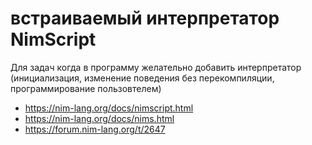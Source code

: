 # встраиваемый интерпретатор NimScript

Для задач когда в программу желательно добавить интерпретатор (инициализация, изменение поведения без перекомпиляции, программирование пользовтелем)

* https://nim-lang.org/docs/nimscript.html
* https://nim-lang.org/docs/nims.html
* https://forum.nim-lang.org/t/2647
